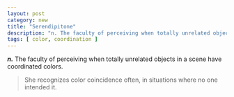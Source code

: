 ```yaml
---
layout: post
category: new
title: "Serendipitone"
description: "n. The faculty of perceiving when totally unrelated objects in a scene have coordinated colors."
tags: [ color, coordination ]
---
```


***n.*** The faculty of perceiving when totally unrelated objects in a scene have coordinated colors.

> She recognizes color coincidence often, in situations where no one intended it.